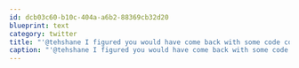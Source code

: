 ```yaml
---
id: dcb03c60-b10c-404a-a6b2-88369cb32d20
blueprint: text
category: twitter
title: "'@tehshane I figured you would have come back with some code corrections :)"
caption: "'@tehshane I figured you would have come back with some code corrections :)"
---
```

